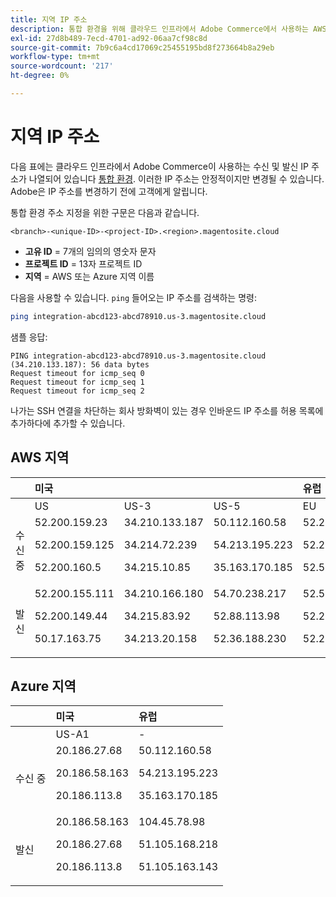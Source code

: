 ```yaml
---
title: 지역 IP 주소
description: 통합 환경을 위해 클라우드 인프라에서 Adobe Commerce에서 사용하는 AWS 및 Azure 지역의 IP 주소 목록을 참조하십시오.
exl-id: 27d8b489-7ecd-4701-ad92-06aa7cf98c8d
source-git-commit: 7b9c6a4cd17069c25455195bd8f273664b8a29eb
workflow-type: tm+mt
source-wordcount: '217'
ht-degree: 0%

---
```


# 지역 IP 주소

다음 표에는 클라우드 인프라에서 Adobe Commerce이 사용하는 수신 및 발신 IP 주소가 나열되어 있습니다 [통합 환경](../architecture/pro-architecture.md#integration-environment). 이러한 IP 주소는 안정적이지만 변경될 수 있습니다. Adobe은 IP 주소를 변경하기 전에 고객에게 알립니다.

통합 환경 주소 지정을 위한 구문은 다음과 같습니다.

```text
<branch>-<unique-ID>-<project-ID>.<region>.magentosite.cloud
```

- **고유 ID** = 7개의 임의의 영숫자 문자
- **프로젝트 ID** = 13자 프로젝트 ID
- **지역** = AWS 또는 Azure 지역 이름

다음을 사용할 수 있습니다. `ping` 들어오는 IP 주소를 검색하는 명령:

```bash
ping integration-abcd123-abcd78910.us-3.magentosite.cloud
```

샘플 응답:

```console
PING integration-abcd123-abcd78910.us-3.magentosite.cloud (34.210.133.187): 56 data bytes
Request timeout for icmp_seq 0
Request timeout for icmp_seq 1
Request timeout for icmp_seq 2
```

나가는 SSH 연결을 차단하는 회사 방화벽이 있는 경우 인바운드 IP 주소를 허용 목록에 추가하다에 추가할 수 있습니다.

## AWS 지역

|     | 미국 |       |      | 유럽 |      |      |      | 아시아 태평양 |
| --- | :------------ | :---- | :--- | :----- | :--- | :--- | :--- | :----------- |
|     | US | US-3 | US-5 | EU | EU-3 | EU-5 | EU-6 | AP-3 |
| 수신 중 | <!--US-->52.200.159.23<p>52.200.159.125<p>52.200.160.5 | <!--US-3-->34.210.133.187<p>34.214.72.239<p>34.215.10.85 | <!--US-5-->50.112.160.58<p>54.213.195.223<p>35.163.170.185 | <!--EU-->52.209.44.44<p>52.209.23.96<p>52.51.117.101 | <!--EU-3-->34.240.75.192<p>34.251.110.37<p>52.19.113.35 | <!--EU-5-->35.157.81.88<p>3.122.198.131<p>52.28.102.195 | <!--EU-6-->35.181.23.47<p>35.181.24.165<p>35.180.237.48 | <!--AP-3-->52.65.39.201<p>52.65.10.202<p>52.65.30.37 |
| 발신 | <!--US-->52.200.155.111<p>52.200.149.44<p>50.17.163.75 | <!--US-3-->34.210.166.180<p>34.215.83.92<p>34.213.20.158 | <!--US-5-->54.70.238.217<p>52.88.113.98<p>52.36.188.230 | <!--EU-->52.51.163.159<p>52.209.44.60<p>52.208.156.247 | <!--EU-3-->34.240.57.142<p>52.16.140.48<p>52.209.134.55 | <!--EU-5-->3.121.163.221<p>3.121.79.229<p>18.197.3.230 | <!--EU-6-->52.47.155.26<p>35.181.0.157<p>35.181.12.15 | <!--AP-3-->52.65.143.178<p>13.54.80.197<p>52.62.224.4 |

## Azure 지역

|          | 미국 | 유럽 |
| -------- | :-------------- | :-------------- |
|          | US-A1 | - |
| 수신 중 | <!--US-A1--> 20.186.27.68<p>20.186.58.163<p>20.186.113.8 | <!--AZ-W-1-->50.112.160.58<p>54.213.195.223<p>35.163.170.185 |
| 발신 | <!--US-A1-->20.186.58.163<p>20.186.27.68<p>20.186.113.8 | <!--AZ-W-1-->104.45.78.98<p>51.105.168.218<p>51.105.163.143 |
